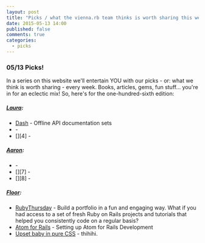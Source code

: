 ```yaml
---
layout: post
title: "Picks / what the vienna.rb team thinks is worth sharing this week"
date: 2015-05-13 14:00
published: false
comments: true
categories:
  - picks
---
```


### 05/13 Picks!

In a series on this website we'll entertain YOU with our picks - or: what we think is worth sharing - every week.
Books, articles, gems, fun stuff... you're in for an eclectic mix! So, here's for the one-hundred-sixth edition:

##### [Laura][1]:
- [Dash][2] - Offline API documentation sets
- [][3] -
- [][4] -

##### [Aaron][5]:
- [][6] -
- [][7] -
- [][8] -


##### [Floor][9]:
- [RubyThursday][10] - Build a portfolio in a fun and engaging way. What if you had access to a set of fresh Ruby on Rails projects and tutorials that helped you consistently code on a regular basis?
- [Atom for Rails][11] - Setting up Atom for Rails Development
- [Upset baby in pure CSS][12] - thihihi.


[1]: http://www.twitter.com/alicetragedy
[2]: https://kapeli.com/dash
[3]:
[4]:
[5]: http://www.twitter.com/mraaroncruz
[6]:
[7]:
[9]: http://www.twitter.com/floordrees
[10]: http://rubythursday.com/
[11]: http://www.developingandrails.com/2015/04/setting-up-atom-for-rails-development.html
[12]: http://codepen.io/parcon/pen/OVPKqg?utm_source=html5weekly&utm_medium=email
